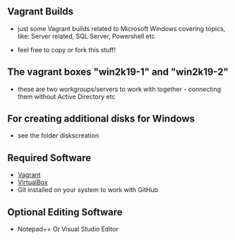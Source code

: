 ## Vagrant Builds

* just some Vagrant builds related to Microsoft Windows covering topics, like:
Server related, SQL Server, Powershell etc

* feel free to copy or fork this stuff! 

## The vagrant boxes "win2k19-1" and "win2k19-2"
* these are two workgroups/servers to work with together - connecting them without Active Directory etc

## For creating additional disks for Windows 
* see the folder diskscreation

## Required Software
* [Vagrant](https://www.vagrantup.com/downloads.html)
* [VirtualBox](https://www.virtualbox.org/wiki/Downloads)
* Git installed on your system to work with GitHub

## Optional Editing Software

* Notepad++ Or Visual Studio Editor
